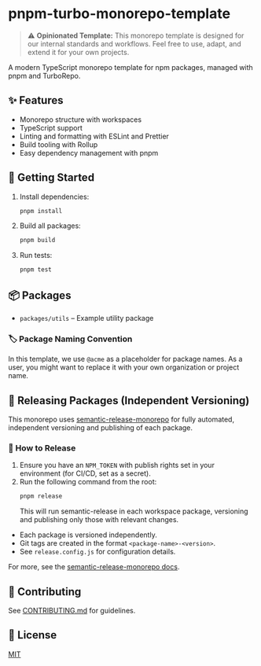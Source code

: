 # pnpm-turbo-monorepo-template

> ⚠️ **Opinionated Template:**
> This monorepo template is designed for our internal standards and workflows. Feel free to use, adapt, and extend it for your own projects.

A modern TypeScript monorepo template for npm packages, managed with pnpm and TurboRepo.

## ✨ Features

- Monorepo structure with workspaces
- TypeScript support
- Linting and formatting with ESLint and Prettier
- Build tooling with Rollup
- Easy dependency management with pnpm

## 🚀 Getting Started

1. Install dependencies:
   ```sh
   pnpm install
   ```
2. Build all packages:
   ```sh
   pnpm build
   ```
3. Run tests:
   ```sh
   pnpm test
   ```

## 📦 Packages

- `packages/utils` – Example utility package

### 🏷️ Package Naming Convention

In this template, we use `@acme` as a placeholder for package names. As a user, you might want to replace it with your own organization or project name.

## 🚢 Releasing Packages (Independent Versioning)

This monorepo uses [semantic-release-monorepo](https://github.com/pmowrer/semantic-release-monorepo) for fully automated, independent versioning and publishing of each package.

### 📝 How to Release

1. Ensure you have an `NPM_TOKEN` with publish rights set in your environment (for CI/CD, set as a secret).
2. Run the following command from the root:
   ```sh
   pnpm release
   ```
   This will run semantic-release in each workspace package, versioning and publishing only those with relevant changes.

- Each package is versioned independently.
- Git tags are created in the format `<package-name>-<version>`.
- See `release.config.js` for configuration details.

For more, see the [semantic-release-monorepo docs](https://github.com/pmowrer/semantic-release-monorepo).

## 🤝 Contributing

See [CONTRIBUTING.md](CONTRIBUTING.md) for guidelines.

## 📄 License

[MIT](LICENSE)
